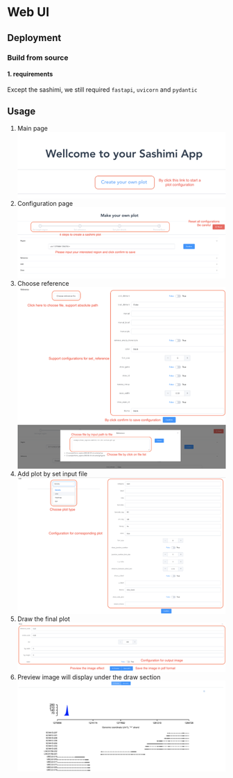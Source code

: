 # Web UI

## Deployment

### Build from source

#### 1. requirements

Except the sashimi, we still required `fastapi`, `uvicorn` and `pydantic`

## Usage

1. Main page
![](imgs/web/main.png)
2. Configuration page
![](imgs/web/overview.png)
3. Choose reference
![](imgs/web/reference.png)
![](imgs/web/choose.png)
4. Add plot by set input file
![](imgs/web/add.png)
5. Draw the final plot
![](imgs/web/draw.png)
6. Preview image will display under the draw section
![](imgs/web/preview.png)
